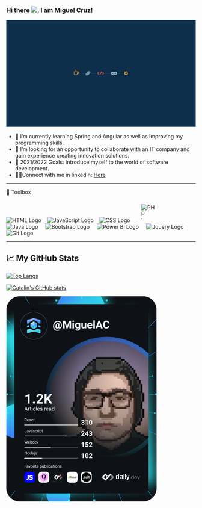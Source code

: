 
### Hi there <img src="https://raw.githubusercontent.com/MartinHeinz/MartinHeinz/master/wave.gif" width="30px">, I am Miguel Cruz!


![banner](https://github.com/miguelangelcruzA/miguelangelcruzA/blob/main/banner.jpg?raw=true)


- 🌱 I’m currently learning Spring and Angular as well as improving my programming skills.
- 🎯 I’m looking for an opportunity to collaborate with an IT company and gain experience creating innovation solutions.
- 🥅 2021/2022 Goals: Introduce myself to the world of software development.
- 🤝🏻Connect with me in linkedin: [Here](https://www.linkedin.com/in/miguel-angel-cruz-acosta/)

---

🧰 Toolbox

<img src="https://cdn.worldvectorlogo.com/logos/html-1.svg" alt="HTML Logo" width="40" height="40" />&nbsp;&nbsp;&nbsp; <img src="https://cdn.worldvectorlogo.com/logos/logo-javascript.svg" alt="JavaScript Logo" width="40" height="40"/>&nbsp;&nbsp;&nbsp; <img src="https://cdn.worldvectorlogo.com/logos/css-3.svg" alt="CSS Logo" width="40" height="40"/> &nbsp;&nbsp;&nbsp;   <img src="https://cdn.worldvectorlogo.com/logos/php-1.svg" alt="PHP Logo" width="40" height="40" style="display:inline-block; padding:10px" />&nbsp;&nbsp;&nbsp; <img src="https://cdn.worldvectorlogo.com/logos/java-4.svg" alt="Java Logo" width="40" height="40"/> &nbsp;&nbsp;&nbsp;  <img src="https://cdn.worldvectorlogo.com/logos/bootstrap-4.svg" alt="Bootstrap Logo" width="40" height="40"/> &nbsp;&nbsp;&nbsp;  <img src="https://cdn.worldvectorlogo.com/logos/power-bi.svg" alt="Power Bi Logo" width="40" height="40"/> &nbsp;&nbsp;&nbsp;   <img src="https://cdn.worldvectorlogo.com/logos/jquery-1.svg" alt="Jquery Logo" width="40" height="40"/>&nbsp;&nbsp;&nbsp; <img src="https://cdn.worldvectorlogo.com/logos/git.svg" alt="Git Logo" width="40" height="40"/>

---

## &#x1f4c8; My GitHub Stats

[![Top Langs](https://github-readme-stats.vercel.app/api/top-langs/?username=miguelangelcruzA&hide=java,html,css&theme=radical)](https://github.com/anuraghazra/github-readme-stats)

[![Catalin's GitHub stats](https://github-readme-stats.vercel.app/api?username=miguelangelcruzA&theme=radical)](https://github.com/anuraghazra/github-readme-stats)

<a href="https://app.daily.dev/MiguelAC"><img src="https://github.com/miguelangelcruzA/miguelangelcruzA/blob/main/devcard.svg" width="400" alt="Miguel Angel's Dev Card"/></a>
